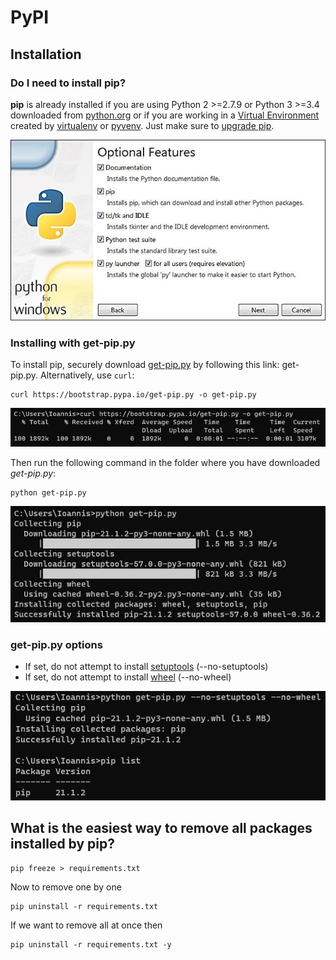 # PyPI

## Installation

### Do I need to install pip?

**pip** is already installed if you are using Python 2 >=2.7.9 or Python 3 >=3.4 downloaded from [python.org](https://www.python.org/) or if you are working in a [Virtual Environment](https://packaging.python.org/tutorials/installing-packages/#creating-and-using-virtual-environments) created by [virtualenv](https://packaging.python.org/key_projects/#virtualenv) or [pyvenv](https://packaging.python.org/key_projects/#venv). Just make sure to [upgrade pip](https://pip.pypa.io/en/stable/installing/#upgrading-pip).

![Python Installation](images/python-installation.jpg)

### Installing with get-pip.py

To install pip, securely download [get-pip.py](https://bootstrap.pypa.io/get-pip.py) by following this link: get-pip.py. Alternatively, use `curl`:

```none
curl https://bootstrap.pypa.io/get-pip.py -o get-pip.py
```

![Curl](images/curl.jpg)

Then run the following command in the folder where you have downloaded *get-pip.py*:

```none
python get-pip.py
```

![get-pip](images/get-pip.jpg)

### get-pip.py options

-	If set, do not attempt to install [setuptools](https://packaging.python.org/key_projects/#setuptools) (--no-setuptools)
-	If set, do not attempt to install [wheel](https://packaging.python.org/key_projects/#wheel) (--no-wheel)

![Get pip without wheel and setuptools](images/get-pip-without-wheel-setuptools.jpg)

## What is the easiest way to remove all packages installed by pip?

```none
pip freeze > requirements.txt
```

Now to remove one by one

```none
pip uninstall -r requirements.txt
```

If we want to remove all at once then

```none
pip uninstall -r requirements.txt -y
```
